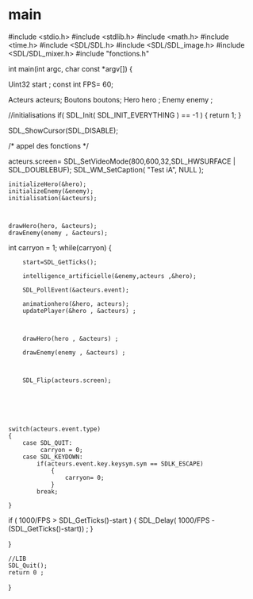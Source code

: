 # main
#include <stdio.h>
#include <stdlib.h>
#include <math.h>
#include <time.h>
#include <SDL/SDL.h>
#include <SDL/SDL_image.h>
#include <SDL/SDL_mixer.h>
#include "fonctions.h"


int main(int argc, char const *argv[])
{



  
  Uint32 start ;
  const int FPS= 60;


  Acteurs acteurs;
  Boutons boutons;
  Hero hero ;
  Enemy enemy ;
  




   //initialisations
    if( SDL_Init( SDL_INIT_EVERYTHING ) == -1 )
    {
        return 1;
    }

 SDL_ShowCursor(SDL_DISABLE);
  
/* appel des fonctions */

acteurs.screen= SDL_SetVideoMode(800,600,32,SDL_HWSURFACE | SDL_DOUBLEBUF);
SDL_WM_SetCaption( "Test iA", NULL );

    initializeHero(&hero);
    initializeEnemy(&enemy);
    initialisation(&acteurs);
    


    drawHero(hero, &acteurs);
    drawEnemy(enemy , &acteurs);



int carryon = 1;
while(carryon)
{		


	    start=SDL_GetTicks();
				
		intelligence_artificielle(&enemy,acteurs ,&hero);

		SDL_PollEvent(&acteurs.event);

		animationhero(&hero, acteurs);
		updatePlayer(&hero , &acteurs) ;

		

		drawHero(hero , &acteurs) ;

		drawEnemy(enemy , &acteurs) ;


		
		SDL_Flip(acteurs.screen);






	switch(acteurs.event.type)
	{
		case SDL_QUIT:
             carryon = 0;
    	case SDL_KEYDOWN:
			if(acteurs.event.key.keysym.sym == SDLK_ESCAPE)
				{
					carryon= 0;
				}
			break;

	}

if ( 1000/FPS > SDL_GetTicks()-start )
		{
			SDL_Delay( 1000/FPS - (SDL_GetTicks()-start)) ;
		}

}




    //LIB
	SDL_Quit();
	return 0 ;

}






